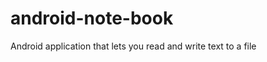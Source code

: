android-note-book
=================

Android application that lets you read and write text to a file